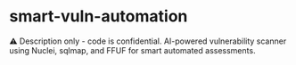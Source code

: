 # smart-vuln-automation
⚠️ Description only - code is confidential. AI-powered vulnerability scanner using Nuclei, sqlmap, and FFUF for smart automated assessments.
